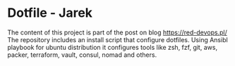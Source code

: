 # Dotfile - Jarek 

The content of this project is part of the post on blog https://red-devops.pl/<br>
The repository includes an install script that configure dotfiles. Using Ansibl playbook for ubuntu distribution it configures tools like zsh, fzf, git, aws, packer, terraform, vault, consul, nomad and others.